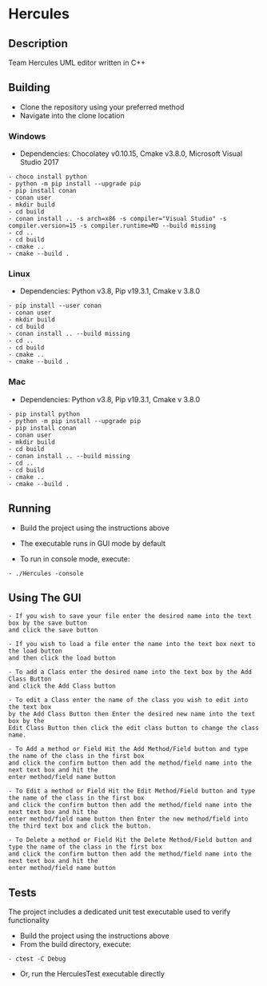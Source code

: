 # Hercules

## Description

Team Hercules UML editor written in C++

## Building

  - Clone the repository using your preferred method
  - Navigate into the clone location

### Windows

  - Dependencies: Chocolatey v0.10.15, Cmake v3.8.0, Microsoft Visual Studio 2017
```
- choco install python
- python -m pip install --upgrade pip
- pip install conan
- conan user
- mkdir build
- cd build
- conan install .. -s arch=x86 -s compiler="Visual Studio" -s compiler.version=15 -s compiler.runtime=MD --build missing
- cd ..
- cd build
- cmake ..
- cmake --build .
```

### Linux

  - Dependencies: Python v3.8, Pip v19.3.1, Cmake v 3.8.0
```
- pip install --user conan
- conan user
- mkdir build
- cd build
- conan install .. --build missing
- cd ..
- cd build
- cmake ..
- cmake --build .
```

### Mac

  - Dependencies: Python v3.8, Pip v19.3.1, Cmake v 3.8.0
```
- pip install python
- python -m pip install --upgrade pip
- pip install conan
- conan user
- mkdir build
- cd build
- conan install .. --build missing
- cd ..
- cd build
- cmake ..
- cmake --build .
```

## Running

  - Build the project using the instructions above

  - The executable runs in GUI mode by default
  - To run in console mode, execute:
```
- ./Hercules -console
```
## Using The GUI
```
- If you wish to save your file enter the desired name into the text box by the save button 
and click the save button

- If you wish to load a file enter the name into the text box next to the load button 
and then click the load button

- To add a Class enter the desired name into the text box by the Add Class Button 
and click the Add Class button

- To edit a Class enter the name of the class you wish to edit into the text box 
by the Add Class Button then Enter the desired new name into the text box by the 
Edit Class Button then click the edit class button to change the class name.

- To Add a method or Field Hit the Add Method/Field button and type the name of the class in the first box
and click the confirm button then add the method/field name into the next text box and hit the
enter method/field name button

- To Edit a method or Field Hit the Edit Method/Field button and type the name of the class in the first box
and click the confirm button then add the method/field name into the next text box and hit the
enter method/field name button then Enter the new method/field into the third text box and click the button.

- To Delete a method or Field Hit the Delete Method/Field button and type the name of the class in the first box
and click the confirm button then add the method/field name into the next text box and hit the
enter method/field name button

```
## Tests

The project includes a dedicated unit test executable used to verify functionality

  - Build the project using the instructions above
  - From the build directory, execute:
```
- ctest -C Debug
```
  - Or, run the HerculesTest executable directly
